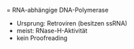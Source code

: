 = RNA-abhängige DNA-Polymerase
- Ursprung: Retroviren (besitzen ssRNA)
- meist: RNase-H-Aktivität
- kein Proofreading